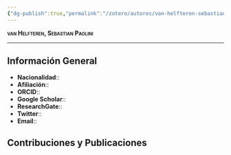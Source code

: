 ```yaml
---
{"dg-publish":true,"permalink":"/zotero/autores/van-helfteren-sebastian-paolini/","tags":["#autor","#researcher"]}
---
```



<span style="font-variant:small-caps; font-weight: bold;"> van Helfteren, Sebastian Paolini </span>

---


## Información General

- **Nacionalidad**:: 
- **Afiliación**:: 
- **ORCID**:: 
- **Google Scholar**:: 
- **ResearchGate**:: 
- **Twitter**:: 
- **Email**::
  
## Contribuciones y Publicaciones






